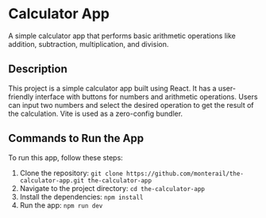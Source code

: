 # Calculator App

A simple calculator app that performs basic arithmetic operations like addition, subtraction, multiplication, and division.

## Description

This project is a simple calculator app built using React. It has a user-friendly interface with buttons for numbers and arithmetic operations. Users can input two numbers and select the desired operation to get the result of the calculation.
Vite is used as a zero-config bundler.

## Commands to Run the App

To run this app, follow these steps:

1. Clone the repository: `git clone https://github.com/monterail/the-calculator-app.git the-calculator-app`
2. Navigate to the project directory: `cd the-calculator-app`
3. Install the dependencies: `npm install`
4. Run the app: `npm run dev`
